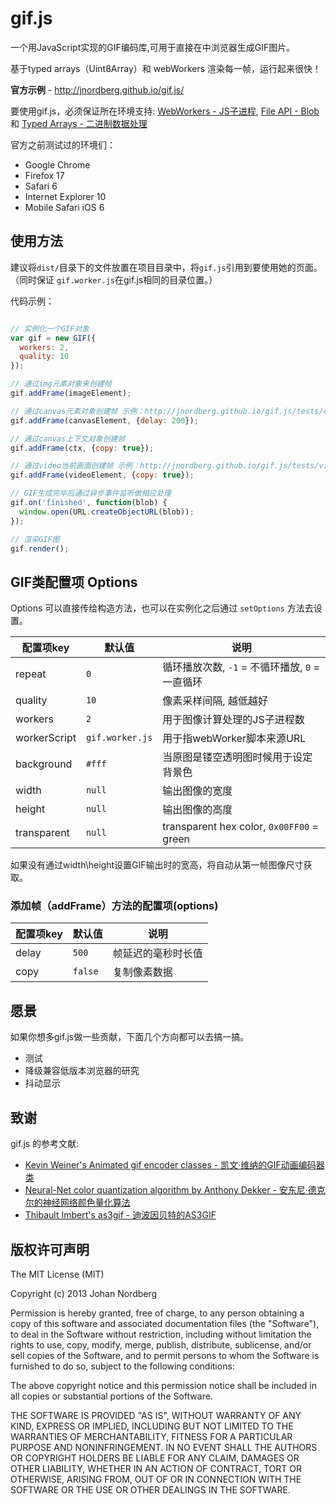
# gif.js

一个用JavaScript实现的GIF编码库,可用于直接在中浏览器生成GIF图片。

基于typed arrays（Uint8Array）和 webWorkers 渲染每一帧，运行起来很快！

**官方示例** - http://jnordberg.github.io/gif.js/

要使用gif.js，必须保证所在环境支持: [WebWorkers - JS子进程](http://www.w3.org/TR/workers/), [File API - Blob](http://www.w3.org/TR/FileAPI/) 和 [Typed Arrays - 二进制数据处理](http://www.cnblogs.com/iicx/p/3859969.html)

官方之前测试过的环境们：
  * Google Chrome
  * Firefox 17
  * Safari 6
  * Internet Explorer 10
  * Mobile Safari iOS 6

## 使用方法

建议将`dist/`目录下的文件放置在项目目录中，将`gif.js`引用到要使用她的页面。（同时保证 `gif.worker.js`在gif.js相同的目录位置。）

代码示例：

```javascript

// 实例化一个GIF对象
var gif = new GIF({
  workers: 2,
  quality: 10
});

// 通过img元素对象来创建帧
gif.addFrame(imageElement);

// 通过canvas元素对象创建帧 示例：http://jnordberg.github.io/gif.js/tests/canvas.html
gif.addFrame(canvasElement, {delay: 200});

// 通过canvas上下文对象创建帧
gif.addFrame(ctx, {copy: true});

// 通过video当前画面创建帧 示例：http://jnordberg.github.io/gif.js/tests/video.html
gif.addFrame(videoElement, {copy: true});

// GIF生成完毕后通过异步事件监听做相应处理
gif.on('finished', function(blob) {
  window.open(URL.createObjectURL(blob));
});

// 渲染GIF图
gif.render();
```

## GIF类配置项 Options 

Options 可以直接传给构造方法，也可以在实例化之后通过 `setOptions` 方法去设置。

| 配置项key    | 默认值          | 说明                                               |
| -------------|-----------------|----------------------------------------------------|
| repeat       | `0`             | 循环播放次数, `-1` = 不循环播放, `0` = 一直循环    |
| quality      | `10`            | 像素采样间隔, 越低越好                             |
| workers      | `2`             | 用于图像计算处理的JS子进程数                       |
| workerScript | `gif.worker.js` | 用于指webWorker脚本来源URL                         |
| background   | `#fff`          | 当原图是镂空透明图时候用于设定背景色               |
| width        | `null`          | 输出图像的宽度                                     |
| height       | `null`          | 输出图像的高度                                     |
| transparent  | `null`          | transparent hex color, `0x00FF00` = green          |

如果没有通过width\height设置GIF输出时的宽高，将自动从第一帧图像尺寸获取。

### 添加帧（addFrame）方法的配置项(options)

| 配置项key    | 默认值          | 说明                                               |
| -------------|-----------------|----------------------------------------------------|
| delay        | `500`           | 帧延迟的毫秒时长值                                 |
| copy         | `false`         | 复制像素数据                                       |

## 愿景

如果你想多gif.js做一些贡献，下面几个方向都可以去搞一搞。

 * 测试
 * 降级兼容低版本浏览器的研究
 * 抖动显示

## 致谢

gif.js 的参考文献:

 * [Kevin Weiner's Animated gif encoder classes - 凯文·维纳的GIF动画编码器类](http://www.fmsware.com/stuff/gif.html)
 * [Neural-Net color quantization algorithm by Anthony Dekker - 安东尼·德克尔的神经网络颜色量化算法](http://members.ozemail.com.au/~dekker/NEUQUANT.HTML)
 * [Thibault Imbert's as3gif - 迪波因贝特的AS3GIF](https://code.google.com/p/as3gif/)

## 版权许可声明

The MIT License (MIT)

Copyright (c) 2013 Johan Nordberg

Permission is hereby granted, free of charge, to any person obtaining a copy
of this software and associated documentation files (the "Software"), to deal
in the Software without restriction, including without limitation the rights
to use, copy, modify, merge, publish, distribute, sublicense, and/or sell
copies of the Software, and to permit persons to whom the Software is
furnished to do so, subject to the following conditions:

The above copyright notice and this permission notice shall be included in
all copies or substantial portions of the Software.

THE SOFTWARE IS PROVIDED "AS IS", WITHOUT WARRANTY OF ANY KIND, EXPRESS OR
IMPLIED, INCLUDING BUT NOT LIMITED TO THE WARRANTIES OF MERCHANTABILITY,
FITNESS FOR A PARTICULAR PURPOSE AND NONINFRINGEMENT. IN NO EVENT SHALL THE
AUTHORS OR COPYRIGHT HOLDERS BE LIABLE FOR ANY CLAIM, DAMAGES OR OTHER
LIABILITY, WHETHER IN AN ACTION OF CONTRACT, TORT OR OTHERWISE, ARISING FROM,
OUT OF OR IN CONNECTION WITH THE SOFTWARE OR THE USE OR OTHER DEALINGS IN
THE SOFTWARE.
